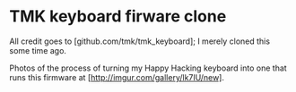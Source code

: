 TMK keyboard firware clone
==========================

All credit goes to [github.com/tmk/tmk_keyboard]; I merely cloned this some time ago.

Photos of the process of turning my Happy Hacking keyboard into one that runs this firmware at [http://imgur.com/gallery/lk7IU/new].

